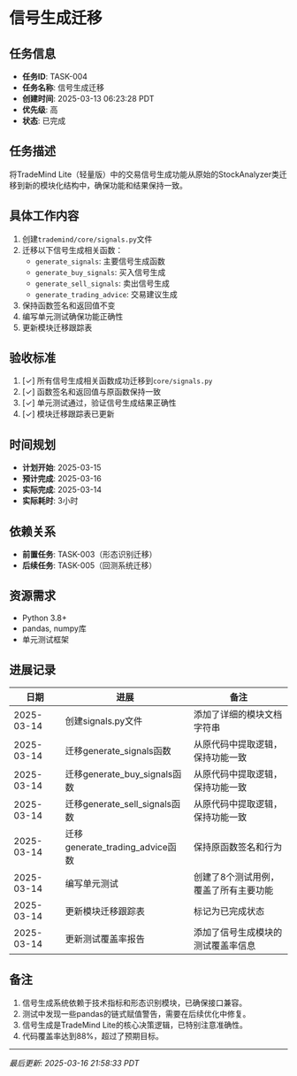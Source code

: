 # 信号生成迁移

## 任务信息

- **任务ID**: TASK-004
- **任务名称**: 信号生成迁移
- **创建时间**: 2025-03-13 06:23:28 PDT
- **优先级**: 高
- **状态**: 已完成

## 任务描述

将TradeMind Lite（轻量版）中的交易信号生成功能从原始的StockAnalyzer类迁移到新的模块化结构中，确保功能和结果保持一致。

## 具体工作内容

1. 创建`trademind/core/signals.py`文件
2. 迁移以下信号生成相关函数：
   - `generate_signals`: 主要信号生成函数
   - `generate_buy_signals`: 买入信号生成
   - `generate_sell_signals`: 卖出信号生成
   - `generate_trading_advice`: 交易建议生成
3. 保持函数签名和返回值不变
4. 编写单元测试确保功能正确性
5. 更新模块迁移跟踪表

## 验收标准

1. [✓] 所有信号生成相关函数成功迁移到`core/signals.py`
2. [✓] 函数签名和返回值与原函数保持一致
3. [✓] 单元测试通过，验证信号生成结果正确性
4. [✓] 模块迁移跟踪表已更新

## 时间规划

- **计划开始**: 2025-03-15
- **预计完成**: 2025-03-16
- **实际完成**: 2025-03-14
- **实际耗时**: 3小时

## 依赖关系

- **前置任务**: TASK-003（形态识别迁移）
- **后续任务**: TASK-005（回测系统迁移）

## 资源需求

- Python 3.8+
- pandas, numpy库
- 单元测试框架

## 进展记录

| 日期 | 进展 | 备注 |
|------|------|------|
| 2025-03-14 | 创建signals.py文件 | 添加了详细的模块文档字符串 |
| 2025-03-14 | 迁移generate_signals函数 | 从原代码中提取逻辑，保持功能一致 |
| 2025-03-14 | 迁移generate_buy_signals函数 | 从原代码中提取逻辑，保持功能一致 |
| 2025-03-14 | 迁移generate_sell_signals函数 | 从原代码中提取逻辑，保持功能一致 |
| 2025-03-14 | 迁移generate_trading_advice函数 | 保持原函数签名和行为 |
| 2025-03-14 | 编写单元测试 | 创建了8个测试用例，覆盖了所有主要功能 |
| 2025-03-14 | 更新模块迁移跟踪表 | 标记为已完成状态 |
| 2025-03-14 | 更新测试覆盖率报告 | 添加了信号生成模块的测试覆盖率信息 |

## 备注

1. 信号生成系统依赖于技术指标和形态识别模块，已确保接口兼容。
2. 测试中发现一些pandas的链式赋值警告，需要在后续优化中修复。
3. 信号生成是TradeMind Lite的核心决策逻辑，已特别注意准确性。
4. 代码覆盖率达到88%，超过了预期目标。

---
*最后更新: 2025-03-16 21:58:33 PDT*

<!--
[CODE NOW] - 当任务分析过久时立即开始执行
[FOCUS] - 当任务范围扩大时及时聚焦
[RESET] - 当遇到阻塞时重新规划方案
[DECISION] - 当决策延迟时果断确定
--> 
